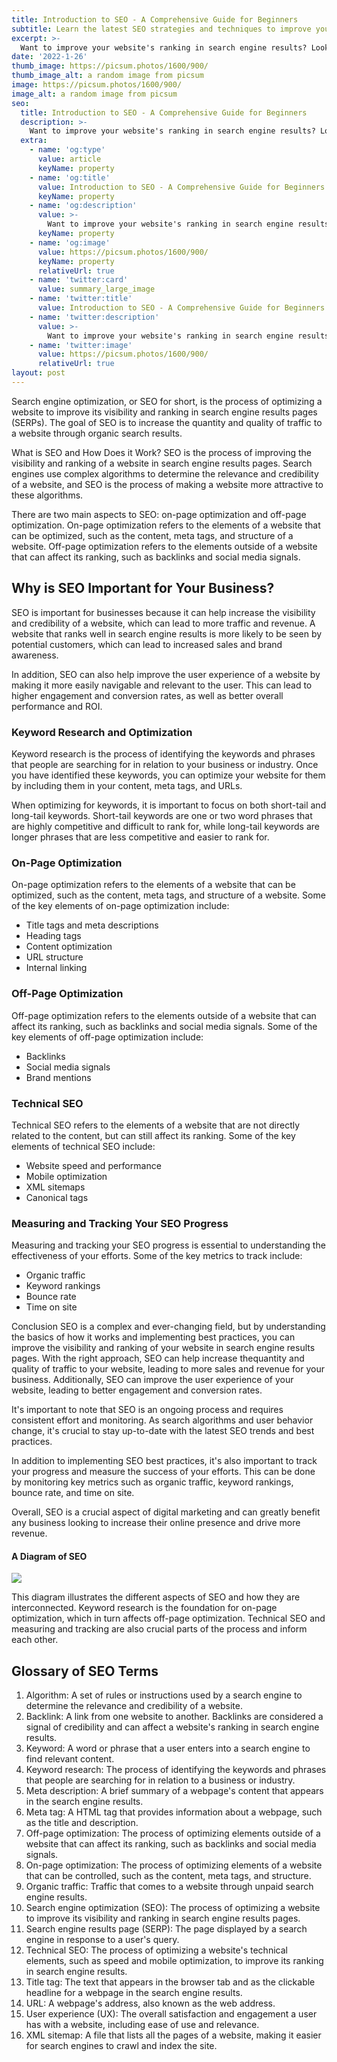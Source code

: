 ```yaml
---
title: Introduction to SEO - A Comprehensive Guide for Beginners
subtitle: Learn the latest SEO strategies and techniques to improve your website's visibility and drive more organic traffic
excerpt: >-
  Want to improve your website's ranking in search engine results? Look no further! This ultimate guide to SEO covers everything you need to know, from keyword research and on-page optimization to technical SEO and backlink building. Discover the latest trends and best practices to dominate the search engines and drive more organic traffic to your website.
date: '2022-1-26'
thumb_image: https://picsum.photos/1600/900/
thumb_image_alt: a random image from picsum
image: https://picsum.photos/1600/900/
image_alt: a random image from picsum
seo:
  title: Introduction to SEO - A Comprehensive Guide for Beginners
  description: >-
    Want to improve your website's ranking in search engine results? Look no further! This ultimate guide to SEO covers everything you need to know, from keyword research and on-page optimization to technical SEO and backlink building. Discover the latest trends and best practices to dominate the search engines and drive more organic traffic to your website.
  extra:
    - name: 'og:type'
      value: article
      keyName: property
    - name: 'og:title'
      value: Introduction to SEO - A Comprehensive Guide for Beginners
      keyName: property
    - name: 'og:description'
      value: >-
        Want to improve your website's ranking in search engine results? Look no further! This ultimate guide to SEO covers everything you need to know, from keyword research and on-page optimization to technical SEO and backlink building. Discover the latest trends and best practices to dominate the search engines and drive more organic traffic to your website.
      keyName: property
    - name: 'og:image'
      value: https://picsum.photos/1600/900/
      keyName: property
      relativeUrl: true
    - name: 'twitter:card'
      value: summary_large_image
    - name: 'twitter:title'
      value: Introduction to SEO - A Comprehensive Guide for Beginners
    - name: 'twitter:description'
      value: >-
        Want to improve your website's ranking in search engine results? Look no further! This ultimate guide to SEO covers everything you need to know, from keyword research and on-page optimization to technical SEO and backlink building. Discover the latest trends and best practices to dominate the search engines and drive more organic traffic to your website.
    - name: 'twitter:image'
      value: https://picsum.photos/1600/900/
      relativeUrl: true
layout: post
---
```



Search engine optimization, or SEO for short, is the process of optimizing a website to improve its visibility and ranking in search engine results pages (SERPs). The goal of SEO is to increase the quantity and quality of traffic to a website through organic search results.

What is SEO and How Does it Work?
SEO is the process of improving the visibility and ranking of a website in search engine results pages. Search engines use complex algorithms to determine the relevance and credibility of a website, and SEO is the process of making a website more attractive to these algorithms.

There are two main aspects to SEO: on-page optimization and off-page optimization. On-page optimization refers to the elements of a website that can be optimized, such as the content, meta tags, and structure of a website. Off-page optimization refers to the elements outside of a website that can affect its ranking, such as backlinks and social media signals.

## Why is SEO Important for Your Business?
SEO is important for businesses because it can help increase the visibility and credibility of a website, which can lead to more traffic and revenue. A website that ranks well in search engine results is more likely to be seen by potential customers, which can lead to increased sales and brand awareness.

In addition, SEO can also help improve the user experience of a website by making it more easily navigable and relevant to the user. This can lead to higher engagement and conversion rates, as well as better overall performance and ROI.

### Keyword Research and Optimization
Keyword research is the process of identifying the keywords and phrases that people are searching for in relation to your business or industry. Once you have identified these keywords, you can optimize your website for them by including them in your content, meta tags, and URLs.

When optimizing for keywords, it is important to focus on both short-tail and long-tail keywords. Short-tail keywords are one or two word phrases that are highly competitive and difficult to rank for, while long-tail keywords are longer phrases that are less competitive and easier to rank for.

### On-Page Optimization
On-page optimization refers to the elements of a website that can be optimized, such as the content, meta tags, and structure of a website. Some of the key elements of on-page optimization include:

- Title tags and meta descriptions
- Heading tags
- Content optimization
- URL structure
- Internal linking

### Off-Page Optimization
Off-page optimization refers to the elements outside of a website that can affect its ranking, such as backlinks and social media signals. Some of the key elements of off-page optimization include:

- Backlinks
- Social media signals
- Brand mentions

### Technical SEO
Technical SEO refers to the elements of a website that are not directly related to the content, but can still affect its ranking. Some of the key elements of technical SEO include:

- Website speed and performance
- Mobile optimization
- XML sitemaps
- Canonical tags

### Measuring and Tracking Your SEO Progress
Measuring and tracking your SEO progress is essential to understanding the effectiveness of your efforts. Some of the key metrics to track include:

- Organic traffic
- Keyword rankings
- Bounce rate
- Time on site


Conclusion
SEO is a complex and ever-changing field, but by understanding the basics of how it works and implementing best practices, you can improve the visibility and ranking of your website in search engine results pages. With the right approach, SEO can help increase thequantity and quality of traffic to your website, leading to more sales and revenue for your business. Additionally, SEO can improve the user experience of your website, leading to better engagement and conversion rates.

It's important to note that SEO is an ongoing process and requires consistent effort and monitoring. As search algorithms and user behavior change, it's crucial to stay up-to-date with the latest SEO trends and best practices.

In addition to implementing SEO best practices, it's also important to track your progress and measure the success of your efforts. This can be done by monitoring key metrics such as organic traffic, keyword rankings, bounce rate, and time on site.

Overall, SEO is a crucial aspect of digital marketing and can greatly benefit any business looking to increase their online presence and drive more revenue.

#### A Diagram of SEO

[![](https://mermaid.ink/img/pako:eNptj0EKwjAQRa8yzCqCvUAFodquRCraZTZDMm2DZlrSFKni3Y1du5vPex_-vNEMljHHLtDYQ1PutBTqxMtzCBauPDEF028gy_ZwULVkF-oY6jE6714U3SCb1Dis_Kjqtv0vHFehVA2bXpyhB9yq-gfKFVTqzDTNwUkHJBaaQOaews-oVqPY4RY9B0_OprVvLQAaY8-eNebptBTuGrV8kkdzHG6LGMxjmHmL82gpcukoPekxb-kx8ecLJwdQuw?type=png)](https://mermaid.live/edit#pako:eNptj0EKwjAQRa8yzCqCvUAFodquRCraZTZDMm2DZlrSFKni3Y1du5vPex_-vNEMljHHLtDYQ1PutBTqxMtzCBauPDEF028gy_ZwULVkF-oY6jE6714U3SCb1Dis_Kjqtv0vHFehVA2bXpyhB9yq-gfKFVTqzDTNwUkHJBaaQOaews-oVqPY4RY9B0_OprVvLQAaY8-eNebptBTuGrV8kkdzHG6LGMxjmHmL82gpcukoPekxb-kx8ecLJwdQuw)

This diagram illustrates the different aspects of SEO and how they are interconnected. Keyword research is the foundation for on-page optimization, which in turn affects off-page optimization. Technical SEO and measuring and tracking are also crucial parts of the process and inform each other.

## Glossary of SEO Terms
1. Algorithm: A set of rules or instructions used by a search engine to determine the relevance and credibility of a website.
2. Backlink: A link from one website to another. Backlinks are considered a signal of credibility and can affect a website's ranking in search engine results.
3. Keyword: A word or phrase that a user enters into a search engine to find relevant content.
4. Keyword research: The process of identifying the keywords and phrases that people are searching for in relation to a business or industry.
5. Meta description: A brief summary of a webpage's content that appears in the search engine results.
6. Meta tag: A HTML tag that provides information about a webpage, such as the title and description.
7. Off-page optimization: The process of optimizing elements outside of a website that can affect its ranking, such as backlinks and social media signals.
8. On-page optimization: The process of optimizing elements of a website that can be controlled, such as the content, meta tags, and structure.
9. Organic traffic: Traffic that comes to a website through unpaid search engine results.
10. Search engine optimization (SEO): The process of optimizing a website to improve its visibility and ranking in search engine results pages.
11. Search engine results page (SERP): The page displayed by a search engine in response to a user's query.
12. Technical SEO: The process of optimizing a website's technical elements, such as speed and mobile optimization, to improve its ranking in search engine results.
13. Title tag: The text that appears in the browser tab and as the clickable headline for a webpage in the search engine results.
14. URL: A webpage's address, also known as the web address.
15. User experience (UX): The overall satisfaction and engagement a user has with a website, including ease of use and relevance.
16. XML sitemap: A file that lists all the pages of a website, making it easier for search engines to crawl and index the site.
